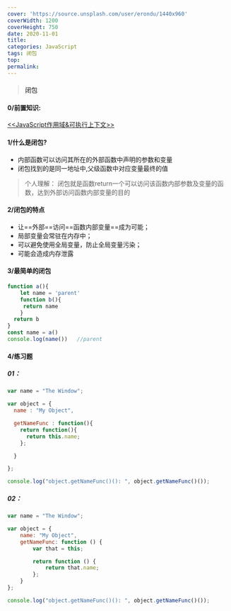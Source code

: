 ```yaml
---
cover: 'https://source.unsplash.com/user/erondu/1440x960'
coverWidth: 1200
coverHeight: 750
date: 2020-11-01
title:
categories: JavaScript
tags: 闭包
top:
permalink:
---
```


> <h4> 
>  闭包
> </h4>

<!--more-->

#### 0/前置知识:

[<<JavaScript作用域&可执行上下文>>](https://juntengma.github.io/2020/11/03/JavaScript/JavaScript%E4%BD%9C%E7%94%A8%E5%9F%9F/)

#### 1/什么是闭包?

- 内部函数可以访问其所在的外部函数中声明的参数和变量
- 闭包找到的是同一地址中,父级函数中对应变量最终的值

> 个人理解： 闭包就是函数return一个可以访问该函数内部参数及变量的函数，达到外部访问函数内部变量的目的

#### 2/闭包的特点

- 让==外部==访问==函数内部变量==成为可能；
-	局部变量会常驻在内存中；
- 可以避免使用全局变量，防止全局变量污染；
- 可能会造成内存泄露

#### 3/最简单的闭包

```js
function a(){
	let name = 'parent'
	function b(){
	 return name
	}
  return b
}
const name = a()
console.log(name())   //parent
```

#### 4/练习题

##### 01：

```js
var name = "The Window";

var object = {
  name : "My Object",

  getNameFunc : function(){
    return function(){
      return this.name;
    };

  }

};

console.log("object.getNameFunc()(): ", object.getNameFunc()());
```

##### 02：

```js
var name = "The Window";

var object = {
	name: "My Object",
	getNameFunc: function () {
		var that = this;

		return function () {
			return that.name;
		};
	}
};

console.log("object.getNameFunc()(): ", object.getNameFunc()());
```


